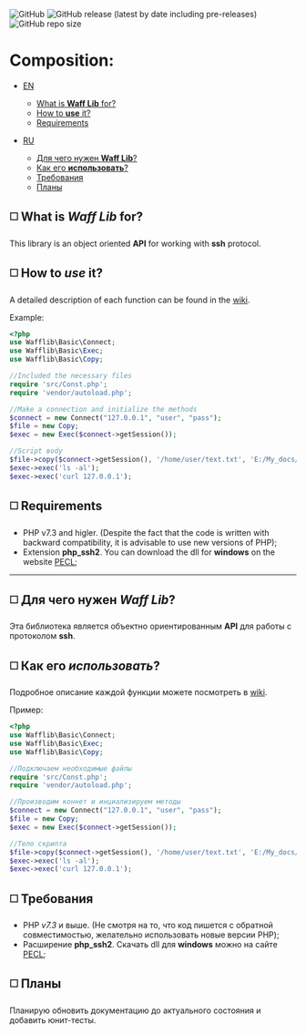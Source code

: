 ![GitHub](https://img.shields.io/github/license/Panda58dev/Wafflib?logo=apache) 
![GitHub release (latest by date including pre-releases)](https://img.shields.io/github/v/release/Panda58dev/Wafflib?include_prereleases&logo=php)
![GitHub repo size](https://img.shields.io/github/repo-size/panda58dev/wafflib)

# Composition:
-  [EN](#EN)
    - [What is __Waff Lib__ for?](#EN_what)
    - [How to __use__ it?](#EN_use)
    - [Requirements](#EN_req)

-  [RU](#RU)
    - [Для чего нужен __Waff Lib__?](#RU_what)
    - [Как его __использовать__?](#RU_use)
    - [Требования](#RU_req)
    - [Планы](#RU_plans)
    
<a name="EN"></a>
<a name="EN_what"></a>
## ◻️ What is _Waff Lib_ for? 
This library is an object oriented __API__ for working with __ssh__ protocol.

<a name="EN_use"></a>
## ◻️ How to _use_ it?
A detailed description of each function can be found in the [wiki](https://github.com/Panda58dev/wafflib/wiki).

Example:
```php
<?php
use Wafflib\Basic\Connect;
use Wafflib\Basic\Exec;
use Wafflib\Basic\Copy;

//Included the necessary files
require 'src/Const.php';
require 'vendor/autoload.php';

//Make a connection and initialize the methods
$connect = new Connect("127.0.0.1", "user", "pass");
$file = new Copy;
$exec = new Exec($connect->getSession());

//Script вody
$file->copy($connect->getSession(), '/home/user/text.txt', 'E:/My_docs/file.txt');
$exec->exec('ls -al');
$exec->exec('curl 127.0.0.1');
```
<a name="EN_req"></a>
## ◻️ Requirements

- PHP v7.3 and higler. (Despite the fact that the code is written with backward compatibility, it is advisable to use new versions of PHP);
- Extension **php_ssh2**. You can download the dll for **windows** on the website [PECL](https://pecl.php.net/package/ssh2);

----

<a name="RU"></a>
<a name="RU_what"></a>
## ◻️ Для чего нужен _Waff Lib_?
Эта библиотека является объектно ориентированным __API__ для работы с протоколом __ssh__.

<a name="RU_use"></a>
## ◻️ Как его _использовать_?
Подробное описание каждой функции можете посмотреть в [wiki](https://github.com/Panda58dev/wafflib/wiki).

Пример:
```php
<?php
use Wafflib\Basic\Connect;
use Wafflib\Basic\Exec;
use Wafflib\Basic\Copy;

//Подключаем необходимые файлы
require 'src/Const.php';
require 'vendor/autoload.php';

//Производим коннет и инциализируем методы
$connect = new Connect("127.0.0.1", "user", "pass");
$file = new Copy;
$exec = new Exec($connect->getSession());

//Тело скрипта
$file->copy($connect->getSession(), '/home/user/text.txt', 'E:/My_docs/file.txt');
$exec->exec('ls -al');
$exec->exec('curl 127.0.0.1');
```

<a name="RU_req"></a>
## ◻️ Требования
- PHP *v7.3* и выше. (Не смотря на то, что код пишется с обратной совместимостью, желательно использовать новые версии PHP);
- Расширение **php_ssh2**. Скачать dll для **windows** можно на сайте [PECL](https://pecl.php.net/package/ssh2);

<a name="RU_plans"></a>
## ◻️ Планы
Планирую обновить документацию до актуального состояния и добавить юнит-тесты.

